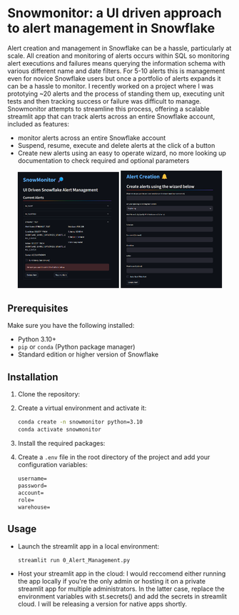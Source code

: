 # Snowmonitor: a UI driven approach to alert management in Snowflake

Alert creation and management in Snowflake can be a hassle, particularly at scale.  All creation and monitoring of alerts occurs within SQL so monitoring alert executions and failures means querying the information schema with various different name and date filters.  For 5-10 alerts this is management even for novice Snowflake users but once a portfolio of alerts expands it can be a hassle to monitor.  I recently worked on a project where I was prototying ~20 alerts and the process of standing them up, executing unit tests and then tracking success or failure was difficult to manage.  Snowmonitor attempts to streamline this process, offering a scalable streamlit app that can track alerts across an entire Snowflake account, included as features:
- monitor alerts across an entire Snowflake account
- Suspend, resume, execute and delete alerts at the click of a button
- Create new alerts using an easy to operate wizard, no more looking up documentation to check required and optional parameters

<p align="center">
  <img src="snomonitor_images\alert_management.png" alt="Image 2" width="45%">
  <img src="snomonitor_images\alert_creation.png" alt="Image 1" width="45%">
</p>

## Prerequisites

Make sure you have the following installed:
- Python 3.10+
- `pip` or `conda` (Python package manager)
- Standard edition or higher version of Snowflake

## Installation

1. Clone the repository:

2. Create a virtual environment and activate it:
    ```bash
    conda create -n snowmonitor python=3.10
    conda activate snowmonitor
    ```
3. Install the required packages:

4. Create a `.env` file in the root directory of the project and add your configuration variables:
    ```plaintext
    username=
    password=
    account=
    role=
    warehouse=
    ```

## Usage

- Launch the streamlit app in a local environment:
    ```bash
    streamlit run 0_Alert_Management.py
    ```

- Host your streamlit app in the cloud:
    I would reccomend either running the app locally if you're the only admin or hosting it on a private streamlit app for multiple administrators.  In the latter case, replace the environment variables with st.secrets() and add the secrets in streamlit cloud.  I will be releasing a version for native apps shortly.
